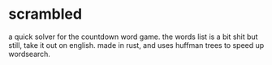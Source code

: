 # scrambled

a quick solver for the countdown word game.
the words list is a bit shit but still, take it out on english.
made in rust, and uses huffman trees to speed up wordsearch.
